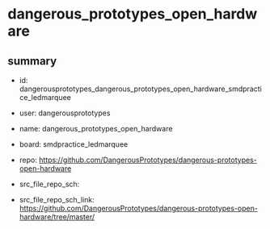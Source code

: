 # dangerous_prototypes_open_hardware
 
## summary 
* id: dangerousprototypes_dangerous_prototypes_open_hardware_smdpractice_ledmarquee
* user: dangerousprototypes
* name: dangerous_prototypes_open_hardware
* board: smdpractice_ledmarquee
* repo: https://github.com/DangerousPrototypes/dangerous-prototypes-open-hardware



* src_file_repo_sch: 
* src_file_repo_sch_link: https://github.com/DangerousPrototypes/dangerous-prototypes-open-hardware/tree/master/




